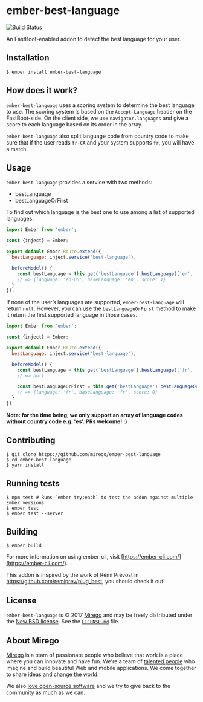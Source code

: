 # ember-best-language

[![Build Status](https://travis-ci.org/mirego/ember-best-language.svg?branch=master)](https://travis-ci.org/mirego/ember-best-language)

An FastBoot-enabled addon to detect the best language for your user.

## Installation

```shell
$ ember install ember-best-language
```

## How does it work?

`ember-best-language` uses a scoring system to determine the best language to use. The scoring system is based on the `Accept-Language` header on the FastBoot-side. On the client side, we use `navigator.languages` and give a score to each language based on its order in the array.

`ember-best-language` also split language code from country code to make sure that if the user reads `fr-CA` and your system supports `fr`, you will have a match.

## Usage

`ember-best-language` provides a service with two methods:

- bestLanguage
- bestLanguageOrFirst

To find out which language is the best one to use among a list of supported languages:

```js
import Ember from 'ember';

const {inject} = Ember;

export default Ember.Route.extend({
  bestLanguage: inject.service('best-language'),

  beforeModel() {
    const bestLanguage = this.get('bestLanguage').bestLanguage(['en', 'fr']);
    // => {language: 'en-US', baseLanguage: 'en', score: 1}
  }
});
```

If none of the user’s languages are supported, `ember-best-language` will return `null`. However, you can use the `bestLanguageOrFirst` method to make it return the first supported language in those cases.

```js
import Ember from 'ember';

const {inject} = Ember;

export default Ember.Route.extend({
  bestLanguage: inject.service('best-language'),

  beforeModel() {
    const bestLanguage = this.get('bestLanguage').bestLanguage(['fr', 'de']);
    // => null

    const bestLanguageOrFirst = this.get('bestLanguage').bestLanguageOrFirst(['fr', 'de']);
    // => {language: 'fr', baseLanguage: 'fr', score: 0}
  }
});
```

__Note: for the time being, we only support an array of language codes without country code e.g. 'es'. PRs welcome! :)__

## Contributing

```shell
$ git clone https://github.com/mirego/ember-best-language
$ cd ember-best-language
$ yarn install
```

## Running tests

```shell
$ npm test # Runs `ember try:each` to test the addon against multiple Ember versions
$ ember test
$ ember test --server
```

## Building

```shell
$ ember build
```

For more information on using ember-cli, visit [https://ember-cli.com/](https://ember-cli.com/).

This addon is inspired by the work of Rémi Prévost in https://github.com/remiprev/plug_best, you should check it out!

## License

`ember-best-language` is © 2017 [Mirego](http://www.mirego.com) and may be freely distributed under the [New BSD license](http://opensource.org/licenses/BSD-3-Clause).
See the [`LICENSE.md`](https://github.com/mirego/ember-best-language/blob/master/LICENSE.md) file.

## About Mirego

[Mirego](http://mirego.com) is a team of passionate people who believe that work is a place where you can innovate and have fun. We're a team of [talented people](http://life.mirego.com) who imagine and build beautiful Web and mobile applications. We come together to share ideas and [change the world](http://mirego.org).

We also [love open-source software](http://open.mirego.com) and we try to give back to the community as much as we can.
